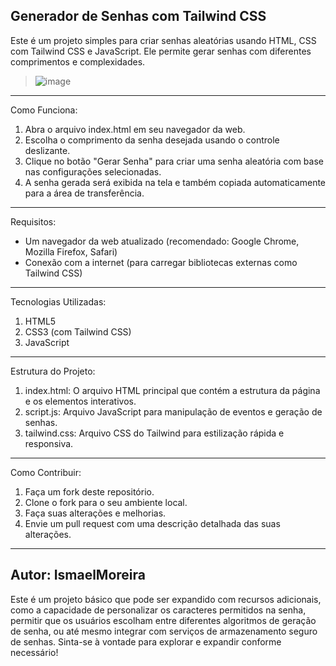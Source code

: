 Generador de Senhas com Tailwind CSS
----------------------------------------------------------------------------------------------------------------------------------------
Este é um projeto simples para criar senhas aleatórias usando HTML, CSS com Tailwind CSS e JavaScript.
Ele permite gerar senhas com diferentes comprimentos e complexidades.
> ![image](https://private-user-images.githubusercontent.com/152664119/330643839-65a730bf-1732-4a8a-a79f-490e5e48310b.png?jwt=eyJhbGciOiJIUzI1NiIsInR5cCI6IkpXVCJ9.eyJpc3MiOiJnaXRodWIuY29tIiwiYXVkIjoicmF3LmdpdGh1YnVzZXJjb250ZW50LmNvbSIsImtleSI6ImtleTUiLCJleHAiOjE3MTU3NDE1OTcsIm5iZiI6MTcxNTc0MTI5NywicGF0aCI6Ii8xNTI2NjQxMTkvMzMwNjQzODM5LTY1YTczMGJmLTE3MzItNGE4YS1hNzlmLTQ5MGU1ZTQ4MzEwYi5wbmc_WC1BbXotQWxnb3JpdGhtPUFXUzQtSE1BQy1TSEEyNTYmWC1BbXotQ3JlZGVudGlhbD1BS0lBVkNPRFlMU0E1M1BRSzRaQSUyRjIwMjQwNTE1JTJGdXMtZWFzdC0xJTJGczMlMkZhd3M0X3JlcXVlc3QmWC1BbXotRGF0ZT0yMDI0MDUxNVQwMjQ4MTdaJlgtQW16LUV4cGlyZXM9MzAwJlgtQW16LVNpZ25hdHVyZT03ODVlY2JmM2UxMTBlMzVkN2ViMjJkMjU4M2MwODkwNmZkM2IzMzAzYThhYzM0OWMzZTE3YzQ3NzRlOGY4NDRhJlgtQW16LVNpZ25lZEhlYWRlcnM9aG9zdCZhY3Rvcl9pZD0wJmtleV9pZD0wJnJlcG9faWQ9MCJ9.qipMx1FPjQWS8R8tGCyTmQKk6Hsd5RFL_p3v1QKR-Sg)
----------------------------------------------------------------------------------------------------------------------------------------
Como Funciona:
1. Abra o arquivo index.html em seu navegador da web.
2. Escolha o comprimento da senha desejada usando o controle deslizante.
3. Clique no botão "Gerar Senha" para criar uma senha aleatória com base nas configurações selecionadas.
4. A senha gerada será exibida na tela e também copiada automaticamente para a área de transferência.
----------------------------------------------------------------------------------------------------------------------------------------
Requisitos:
- Um navegador da web atualizado (recomendado: Google Chrome, Mozilla Firefox, Safari)
- Conexão com a internet (para carregar bibliotecas externas como Tailwind CSS)
----------------------------------------------------------------------------------------------------------------------------------------
Tecnologias Utilizadas:
1. HTML5
2. CSS3 (com Tailwind CSS)
3. JavaScript
----------------------------------------------------------------------------------------------------------------------------------------
Estrutura do Projeto:
1. index.html: O arquivo HTML principal que contém a estrutura da página e os elementos interativos.
2. script.js: Arquivo JavaScript para manipulação de eventos e geração de senhas.
3. tailwind.css: Arquivo CSS do Tailwind para estilização rápida e responsiva.
----------------------------------------------------------------------------------------------------------------------------------------
Como Contribuir:
1. Faça um fork deste repositório.
2. Clone o fork para o seu ambiente local.
3. Faça suas alterações e melhorias.
4. Envie um pull request com uma descrição detalhada das suas alterações.
----------------------------------------------------------------------------------------------------------------------------------------
Autor:
IsmaelMoreira
----------------------------------------------------------------------------------------------------------------------------------------
Este é um projeto básico que pode ser expandido com recursos adicionais, como a capacidade de personalizar os caracteres permitidos na senha,
permitir que os usuários escolham entre diferentes algoritmos de geração de senha, ou até mesmo integrar com serviços de armazenamento seguro de senhas.
Sinta-se à vontade para explorar e expandir conforme necessário!

